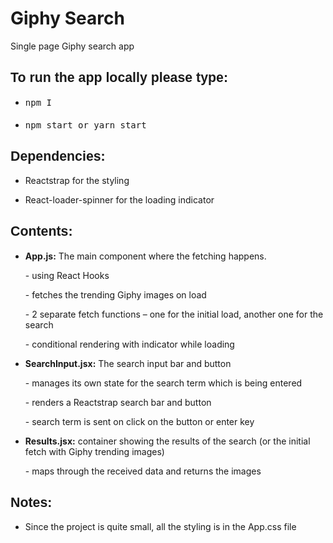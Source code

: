 <!DOCTYPE HTML PUBLIC "-//W3C//DTD HTML 4.0 Transitional//EN">
<html>
<head>
	<meta http-equiv="content-type" content="text/html; charset=utf-8"/>
	<title></title>
	<meta name="generator" content="LibreOffice 6.0.7.3 (Linux)"/>
	<meta name="created" content="2020-02-07T17:05:38.253193806"/>
	<meta name="changed" content="2020-02-07T17:05:54.042968515"/>
	<style type="text/css">
		h2.western { font-family: "Albany", sans-serif; font-size: 16pt }
		h2.cjk { font-family: "Noto Sans CJK SC"; font-size: 16pt }
		h2.ctl { font-family: "Lohit Devanagari"; font-size: 16pt }
		pre.cjk { font-family: "DejaVu Sans Mono", monospace }
	</style>
</head>
<body lang="en-US" dir="ltr">
<h1>Giphy Search 
</h1>
<p>Single page Giphy search app</p>
<h2 class="western"><a name="user-content-to-run-the-applocally-please-type"></a>
To run the app locally please type:</h2>
<ul>
	<li/>
<pre class="western" style="margin-bottom: 0.2in">npm I </pre>
	<li/>
<pre class="western" style="margin-bottom: 0.2in">npm start or yarn start</pre>
</ul>
<h2 class="western"><a name="user-content-dependencies"></a>Dependencies:</h2>
<ul>
	<li/>
<p>Reactstrap for the styling</p>
	<li/>
<p>React-loader-spinner for the loading indicator</p>
</ul>
<h2 class="western"><a name="user-content-contents"></a>Contents:</h2>
<ul>
	<li/>
<p><strong>App.js:</strong> The main component where the
	fetching happens. 
	</p>
	<p>- using React Hooks</p>
	<p>- fetches the trending Giphy images on load</p>
	<p>- 2 separate fetch functions – one for the initial load,
	another one for the search</p>
	<p>- conditional rendering with indicator while loading 
	</p>
	<li/>
<p><strong>SearchInput.jsx:</strong> The search input bar and
	button</p>
	<p>- manages its own state for the search term which is being
	entered</p>
	<p>- renders a Reactstrap search bar and button</p>
	<p>- search term is sent on click on the button or enter key</p>
	<li/>
<p><strong>Results.jsx:</strong> container showing the results
	of the search (or the initial fetch with Giphy trending images)</p>
	<p>- maps through the received data and returns the images</p>
</ul>
<h2 class="western"><a name="user-content-notes"></a>Notes:</h2>
<ul>
	<li/>
<p>Since the project is quite small, all the styling is in the
	App.css file</p>
</ul>
</body>
</html>